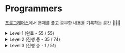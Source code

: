 # Programmers
[프로그래머스](https://programmers.co.kr/learn/challenges)에서 문제를 풀고 공부한 내용을 기록하는 공간 ✍🏻✨  

<details>
<summary> Level 1 (완료 - 55 / 55) </summary>
<div markdown='1'>  
<br>
  
| No. | Title | Type | Blog |
|:------:|:-----:|:----:|:----:|
| 01 | [x만큼 간격이 있는 n개 숫자](https://github.com/limeorange/Programmers_Algorithm/blob/main/Level%201/Lv1_01%20x%EB%A7%8C%ED%81%BC%20%EA%B0%84%EA%B2%A9%EC%9D%B4%20%EC%9E%88%EB%8A%94%20n%EA%B0%9C%20%EC%88%AB%EC%9E%90.ipynb) | 연습문제 | |
| 02 | [직사각형 별찍기](https://github.com/limeorange/Programmers_Algorithm/blob/main/Level%201/Lv1_02%20%EC%A7%81%EC%82%AC%EA%B0%81%ED%98%95%20%EB%B3%84%EC%B0%8D%EA%B8%B0.ipynb) | 연습문제 |
| 03 | [핸드폰 번호 가리기](https://github.com/limeorange/Programmers_Algorithm/blob/main/Level%201/Lv1_03%20%ED%95%B8%EB%93%9C%ED%8F%B0%20%EB%B2%88%ED%98%B8%20%EA%B0%80%EB%A6%AC%EA%B8%B0.ipynb) | 연습문제 |
| 04 | [행렬의 덧셈](https://github.com/limeorange/Programmers_Algorithm/blob/main/Level%201/Lv1_04%20%ED%96%89%EB%A0%AC%EC%9D%98%20%EB%8D%A7%EC%85%88.ipynb) | 연습문제 |
| 05 | [평균 구하기](https://github.com/limeorange/Programmers_Algorithm/blob/main/Level%201/Lv1_05%20%ED%8F%89%EA%B7%A0%20%EA%B5%AC%ED%95%98%EA%B8%B0.ipynb) | 연습문제 |
| 06 | [하샤드 수](https://github.com/limeorange/Programmers_Algorithm/blob/main/Level%201/Lv1_06%20%ED%95%98%EC%83%A4%EB%93%9C%20%EC%88%98.ipynb) | 연습문제 |
| 07 | [최대공약수와 최소공배수](https://github.com/limeorange/Programmers_Algorithm/blob/main/Level%201/Lv1_07%20%EC%B5%9C%EB%8C%80%EA%B3%B5%EC%95%BD%EC%88%98%EC%99%80%20%EC%B5%9C%EC%86%8C%EA%B3%B5%EB%B0%B0%EC%88%98.ipynb) | 연습문제 |
| 08 | [제일 작은 수 제거하기](https://github.com/limeorange/Programmers_Algorithm/blob/main/Level%201/Lv1_08%20%EC%A0%9C%EC%9D%BC%20%EC%9E%91%EC%9D%80%20%EC%88%98%20%EC%A0%9C%EA%B1%B0%ED%95%98%EA%B8%B0.ipynb) | 연습문제 |
| 09 | [정수 내림차순으로 배치하기](https://github.com/limeorange/Programmers_Algorithm/blob/main/Level%201/Lv1_09%20%EC%A0%95%EC%88%98%20%EB%82%B4%EB%A6%BC%EC%B0%A8%EC%88%9C%EC%9C%BC%EB%A1%9C%20%EB%B0%B0%EC%B9%98%ED%95%98%EA%B8%B0.ipynb) | 연습문제 |
| 10 | [콜라츠 추측](https://github.com/limeorange/Programmers_Algorithm/blob/main/Level%201/Lv1_10%20%EC%BD%9C%EB%9D%BC%EC%B8%A0%20%EC%B6%94%EC%B8%A1.ipynb) | 연습문제 |
| 11 | [정수 제곱근 판별](https://github.com/limeorange/Programmers_Algorithm/blob/main/Level%201/Lv1_11%20%EC%A0%95%EC%88%98%20%EC%A0%9C%EA%B3%B1%EA%B7%BC%20%ED%8C%90%EB%B3%84.ipynb) | 연습문제 |
| 12 | [자릿수 더하기](https://github.com/limeorange/Programmers_Algorithm/blob/main/Level%201/Lv1_12%20%EC%9E%90%EB%A6%BF%EC%88%98%20%EB%8D%94%ED%95%98%EA%B8%B0.ipynb) | 연습문제 |
| 13 | [짝수와 홀수](https://github.com/limeorange/Programmers_Algorithm/blob/main/Level%201/Lv1_13%20%EC%A7%9D%EC%88%98%EC%99%80%20%ED%99%80%EC%88%98.ipynb) | 연습문제 |
| 14 | [자연수 뒤집어 배열로 만들기](https://github.com/limeorange/Programmers_Algorithm/blob/main/Level%201/Lv1_14%20%EC%9E%90%EC%97%B0%EC%88%98%20%EB%92%A4%EC%A7%91%EC%96%B4%20%EB%B0%B0%EC%97%B4%EB%A1%9C%20%EB%A7%8C%EB%93%A4%EA%B8%B0.ipynb) | 연습문제 |
| 15 | [이상한 문자 만들기](https://github.com/limeorange/Programmers_Algorithm/blob/main/Level%201/Lv1_15%20%EC%9D%B4%EC%83%81%ED%95%9C%20%EB%AC%B8%EC%9E%90%20%EB%A7%8C%EB%93%A4%EA%B8%B0.ipynb) | 연습문제 |
| 16 | [약수의 합](https://github.com/limeorange/Programmers_Algorithm/blob/main/Level%201/Lv1_16%20%EC%95%BD%EC%88%98%EC%9D%98%20%ED%95%A9.ipynb) |  연습문제 |
| 17 | [문자열을 정수로 바꾸기](https://github.com/limeorange/Programmers_Algorithm/blob/main/Level%201/Lv1_17%20%EB%AC%B8%EC%9E%90%EC%97%B4%EC%9D%84%20%EC%A0%95%EC%88%98%EB%A1%9C%20%EB%B0%94%EA%BE%B8%EA%B8%B0.ipynb) | 연습문제 |
| 18 | [소수 찾기](https://github.com/limeorange/Programmers_Algorithm/blob/main/Level%201/Lv1_18%20%EC%86%8C%EC%88%98%20%EC%B0%BE%EA%B8%B0.ipynb) | 연습문제 |
| 19 | [수박수박수박수박수박수?](https://github.com/limeorange/Programmers_Algorithm/blob/main/Level%201/Lv1_19%20%EC%88%98%EB%B0%95%EC%88%98%EB%B0%95%EC%88%98%EB%B0%95%EC%88%98%EB%B0%95%EC%88%98%EB%B0%95%EC%88%98%3F.ipynb) | 연습문제 |
| 20 | [시저 암호](https://github.com/limeorange/Programmers_Algorithm/blob/main/Level%201/Lv1_20%20%EC%8B%9C%EC%A0%80%20%EC%95%94%ED%98%B8.ipynb) | 연습문제 |
| 21 | [문자열 다루기 기본](https://github.com/limeorange/Programmers_Algorithm/blob/main/Level%201/Lv1_21%20%EB%AC%B8%EC%9E%90%EC%97%B4%20%EB%8B%A4%EB%A3%A8%EA%B8%B0%20%EA%B8%B0%EB%B3%B8.ipynb) | 연습문제 |
| 22 | [서울에서 김서방 찾기](https://github.com/limeorange/Programmers_Algorithm/blob/main/Level%201/Lv1_22%20%EC%84%9C%EC%9A%B8%EC%97%90%EC%84%9C%20%EA%B9%80%EC%84%9C%EB%B0%A9%20%EC%B0%BE%EA%B8%B0.ipynb) | 연습문제 |
| 23 | [문자열 내 p와 y의 개수](https://github.com/limeorange/Programmers_Algorithm/blob/main/Level%201/Lv1_23%20%EB%AC%B8%EC%9E%90%EC%97%B4%20%EB%82%B4%20p%EC%99%80%20y%EC%9D%98%20%EA%B0%9C%EC%88%98.ipynb) | 연습문제 |
| 24 | [문자열 내림차순으로 배치하기](https://github.com/limeorange/Programmers_Algorithm/blob/main/Level%201/Lv1_24%20%EB%AC%B8%EC%9E%90%EC%97%B4%20%EB%82%B4%EB%A6%BC%EC%B0%A8%EC%88%9C%EC%9C%BC%EB%A1%9C%20%EB%B0%B0%EC%B9%98%ED%95%98%EA%B8%B0.ipynb) | 연습문제 |
| 25 | [두 정수 사이의 합](https://github.com/limeorange/Programmers_Algorithm/blob/main/Level%201/Lv1_25%20%EB%91%90%20%EC%A0%95%EC%88%98%20%EC%82%AC%EC%9D%B4%EC%9D%98%20%ED%95%A9.ipynb) | 연습문제 |
| 26 | [문자열 내 마음대로 정렬하기](https://github.com/limeorange/Programmers_Algorithm/blob/main/Level%201/Lv1_26%20%EB%AC%B8%EC%9E%90%EC%97%B4%20%EB%82%B4%20%EB%A7%88%EC%9D%8C%EB%8C%80%EB%A1%9C%20%EC%A0%95%EB%A0%AC%ED%95%98%EA%B8%B0.ipynb) | 연습문제 |
| 27 | [같은 숫자는 싫어](https://github.com/limeorange/Programmers_Algorithm/blob/main/Level%201/Lv1_27%20%EA%B0%99%EC%9D%80%20%EC%88%AB%EC%9E%90%EB%8A%94%20%EC%8B%AB%EC%96%B4.ipynb) | 연습문제 |
| 28 | [나누어 떨어지는 숫자 배열](https://github.com/limeorange/Programmers_Algorithm/blob/main/Level%201/Lv1_28%20%EB%82%98%EB%88%84%EC%96%B4%20%EB%96%A8%EC%96%B4%EC%A7%80%EB%8A%94%20%EC%88%AB%EC%9E%90%20%EB%B0%B0%EC%97%B4.ipynb) | 연습문제 |
| 29 | [가운데 글자 가져오기](https://github.com/limeorange/Programmers_Algorithm/blob/main/Level%201/Lv1_29%20%EA%B0%80%EC%9A%B4%EB%8D%B0%20%EA%B8%80%EC%9E%90%20%EA%B0%80%EC%A0%B8%EC%98%A4%EA%B8%B0.ipynb) | 연습문제 |
| 30 | [2016년](https://github.com/limeorange/Programmers_Algorithm/blob/main/Level%201/Lv1_30%202016%EB%85%84.ipynb) | 연습문제 |
| 31 | [나머지가 1이 되는 수 찾기](https://github.com/limeorange/Programmers_Algorithm/blob/main/Level%201/Lv1_31%20%EB%82%98%EB%A8%B8%EC%A7%80%EA%B0%80%201%EC%9D%B4%20%EB%90%98%EB%8A%94%20%EC%88%98%20%EC%B0%BE%EA%B8%B0.ipynb) | 월간 코드 챌린지 시즌3 |
| 32 | [두 개 뽑아서 더하기](https://github.com/limeorange/Programmers_Algorithm/blob/main/Level%201/Lv1_32%20%EB%91%90%20%EA%B0%9C%20%EB%BD%91%EC%95%84%EC%84%9C%20%EB%8D%94%ED%95%98%EA%B8%B0.ipynb) | 월간 코드 챌린지 시즌1 |
| 33 | [부족한 금액 계산하기](https://github.com/limeorange/Programmers_Algorithm/blob/main/Level%201/Lv1_33%20%EB%B6%80%EC%A1%B1%ED%95%9C%20%EA%B8%88%EC%95%A1%20%EA%B3%84%EC%82%B0%ED%95%98%EA%B8%B0.ipynb) | 위클리 챌린지 |
| 34 | [최소직사각형](https://github.com/limeorange/Programmers_Algorithm/blob/main/Level%201/Lv1_34%20%EC%B5%9C%EC%86%8C%EC%A7%81%EC%82%AC%EA%B0%81%ED%98%95.ipynb) | 위클리 챌린지 |
| 35 | [완주하지 못한 선수](https://github.com/limeorange/Programmers_Algorithm/blob/main/Level%201/Lv1_35%20%EC%99%84%EC%A3%BC%ED%95%98%EC%A7%80%20%EB%AA%BB%ED%95%9C%20%EC%84%A0%EC%88%98.ipynb) | 해시 |
| 36 | [약수의 개수와 덧셈](https://github.com/limeorange/Programmers_Algorithm/blob/main/Level%201/Lv1_36%20%EC%95%BD%EC%88%98%EC%9D%98%20%EA%B0%9C%EC%88%98%EC%99%80%20%EB%8D%A7%EC%85%88.ipynb) | 월간 코드 챌린지 시즌2 |
| 37 | [음양 더하기](https://github.com/limeorange/Programmers_Algorithm/blob/main/Level%201/Lv1_37%20%EC%9D%8C%EC%96%91%20%EB%8D%94%ED%95%98%EA%B8%B0.ipynb) | 월간 코드 챌린지 시즌2 |
| 38 | [K번째수](https://github.com/limeorange/Programmers_Algorithm/blob/main/Level%201/Lv1_38%20K%EB%B2%88%EC%A7%B8%EC%88%98.ipynb) | 정렬 |
| 39 | [없는 숫자 더하기](https://github.com/limeorange/Programmers_Algorithm/blob/main/Level%201/Lv1_39%20%EC%97%86%EB%8A%94%20%EC%88%AB%EC%9E%90%20%EB%8D%94%ED%95%98%EA%B8%B0.ipynb) | 월간 코드 챌린지 시즌3 |
| 40 | [소수 만들기](https://github.com/limeorange/Programmers_Algorithm/blob/main/Level%201/Lv1_40%20%EC%86%8C%EC%88%98%20%EB%A7%8C%EB%93%A4%EA%B8%B0.ipynb) | Summer/Winter Coding(~2018) |
| 41 | [체육복](https://github.com/limeorange/Programmers_Algorithm/blob/main/Level%201/Lv1_41%20%EC%B2%B4%EC%9C%A1%EB%B3%B5.ipynb) | 탐욕법(Greedy) | 
| 42 | [신규 아이디 추천](https://github.com/limeorange/Programmers_Algorithm/blob/main/Level%201/Lv1_42%20%EC%8B%A0%EA%B7%9C%20%EC%95%84%EC%9D%B4%EB%94%94%20%EC%B6%94%EC%B2%9C.ipynb) | 2021 KAKAO BLIND RECRUITMENT |
| 43 | [숫자 문자열과 영단어](https://github.com/limeorange/Programmers_Algorithm/blob/main/Level%201/Lv1_43%20%EC%88%AB%EC%9E%90%20%EB%AC%B8%EC%9E%90%EC%97%B4%EA%B3%BC%20%EC%98%81%EB%8B%A8%EC%96%B4.ipynb) | 2021 카카오 채용연계형 인턴십 |
| 44 | [내적](https://github.com/limeorange/Programmers_Algorithm/blob/main/Level%201/Lv1_44%20%EB%82%B4%EC%A0%81.ipynb) | 월간 코드 챌린지 시즌1 |
| 45 | [모의고사](https://github.com/limeorange/Programmers_Algorithm/blob/main/Level%201/Lv1_45%20%EB%AA%A8%EC%9D%98%EA%B3%A0%EC%82%AC.ipynb) | 완전탐색 |
| 46 | [폰켓몬](https://github.com/limeorange/Programmers_Algorithm/blob/main/Level%201/Lv1_46%20%ED%8F%B0%EC%BC%93%EB%AA%AC.ipynb) | 찾아라 프로그래밍 마에스터 |
| 47 | [예산](https://github.com/limeorange/Programmers_Algorithm/blob/main/Level%201/Lv1_47%20%EC%98%88%EC%82%B0.ipynb) | Summer/Winter Coding(~2018) |
| 48 | [신고 결과 받기](https://github.com/limeorange/Programmers_Algorithm/blob/main/Level%201/Lv1_48%20%EC%8B%A0%EA%B3%A0%20%EA%B2%B0%EA%B3%BC%20%EB%B0%9B%EA%B8%B0.ipynb) | 2022 KAKAO BLIND RECRUITMENT |
| 49 | [실패율](https://github.com/limeorange/Programmers_Algorithm/blob/main/Level%201/Lv1_49%20%EC%8B%A4%ED%8C%A8%EC%9C%A8.ipynb) | 2019 KAKAO BLIND RECRUITMENT |
| 50 | [크레인 인형뽑기 게임](https://github.com/limeorange/Programmers_Algorithm/blob/main/Level%201/Lv1_50%20%ED%81%AC%EB%A0%88%EC%9D%B8%20%EC%9D%B8%ED%98%95%EB%BD%91%EA%B8%B0%20%EA%B2%8C%EC%9E%84.ipynb) | 2019 카카오 개발자 겨울 인턴십 |
| 51 | [[1차] 다트 게임](https://github.com/limeorange/Programmers_Algorithm/blob/main/Level%201/Lv1_51%20%5B1%EC%B0%A8%5D%20%EB%8B%A4%ED%8A%B8%20%EA%B2%8C%EC%9E%84.ipynb) | 2018 KAKAO BLIND RECRUITMENT |
| 52 | [로또의 최고 순위와 최저 순위](https://github.com/limeorange/Programmers_Algorithm/blob/main/Level%201/Lv1_52%20%EB%A1%9C%EB%98%90%EC%9D%98%20%EC%B5%9C%EA%B3%A0%20%EC%88%9C%EC%9C%84%EC%99%80%20%EC%B5%9C%EC%A0%80%20%EC%88%9C%EC%9C%84.ipynb) | 2021 Dev-Matching: 웹 백엔드 개발자(상반기) |
| 53 | [키패드 누르기](https://github.com/limeorange/Programmers_Algorithm/blob/main/Level%201/Lv1_53%20%ED%82%A4%ED%8C%A8%EB%93%9C%20%EB%88%84%EB%A5%B4%EA%B8%B0.ipynb) | 2020 카카오 인턴십 |
| 54 | [3진법 뒤집기](https://github.com/limeorange/Programmers_Algorithm/blob/main/Level%201/Lv1_54%203%EC%A7%84%EB%B2%95%20%EB%92%A4%EC%A7%91%EA%B8%B0.ipynb) | 월간 코드 챌린지 시즌1 |
| 55 | [[1차] 비밀지도](https://github.com/limeorange/Programmers_Algorithm/blob/main/Level%201/Lv1_55%20%5B1%EC%B0%A8%5D%20%EB%B9%84%EB%B0%80%EC%A7%80%EB%8F%84.ipynb) | 2018 KAKAO BLIND RECRUITMENT |

  </div>
</details>


<details>
<summary> Level 2 (진행 중 - 35 / 74) </summary>
<div markdown='1'>  
<br>
  
| No. | Title | Type | Blog |
|:------:|:-----:|:----:|:----:|
| 01 | [최솟값 만들기](https://github.com/limeorange/Programmers_Algorithm/blob/main/Level%202/Lv2_01%20%EC%B5%9C%EC%86%9F%EA%B0%92%20%EB%A7%8C%EB%93%A4%EA%B8%B0.ipynb) | 연습문제 | [🍊](https://velog.io/@limeorange/%ED%94%84%EB%A1%9C%EA%B7%B8%EB%9E%98%EB%A8%B8%EC%8A%A4-Python-%EC%B5%9C%EC%86%9F%EA%B0%92-%EB%A7%8C%EB%93%A4%EA%B8%B0) |
| 02 | [행렬의 곱셈](https://github.com/limeorange/Programmers_Algorithm/blob/main/Level%202/Lv2_02%20%ED%96%89%EB%A0%AC%EC%9D%98%20%EA%B3%B1%EC%85%88.ipynb) | 연습문제 | [🍊](https://velog.io/@limeorange/%ED%94%84%EB%A1%9C%EA%B7%B8%EB%9E%98%EB%A8%B8%EC%8A%A4-Python-%ED%96%89%EB%A0%AC%EC%9D%98-%EA%B3%B1%EC%85%88) |
| 03 | [최댓값과 최솟값](https://github.com/limeorange/Programmers_Algorithm/blob/main/Level%202/Lv2_03%20%EC%B5%9C%EB%8C%93%EA%B0%92%EA%B3%BC%20%EC%B5%9C%EC%86%9F%EA%B0%92.ipynb) | 연습문제 | [🍊](https://velog.io/@limeorange/%ED%94%84%EB%A1%9C%EA%B7%B8%EB%9E%98%EB%A8%B8%EC%8A%A4-Python-%EC%B5%9C%EB%8C%93%EA%B0%92%EA%B3%BC-%EC%B5%9C%EC%86%9F%EA%B0%92) |
| 04 | [N개의 최소공배수](https://github.com/limeorange/Programmers_Algorithm/blob/main/Level%202/Lv2_04%20N%EA%B0%9C%EC%9D%98%20%EC%B5%9C%EC%86%8C%EA%B3%B5%EB%B0%B0%EC%88%98.ipynb) | 연습문제 | [🍊](https://velog.io/@limeorange/%ED%94%84%EB%A1%9C%EA%B7%B8%EB%9E%98%EB%A8%B8%EC%8A%A4-Python-N%EA%B0%9C%EC%9D%98-%EC%B5%9C%EC%86%8C%EA%B3%B5%EB%B0%B0%EC%88%98) |
| 05 | [JadenCase 문자열 만들기](https://github.com/limeorange/Programmers_Algorithm/blob/main/Level%202/Lv2_05%20JadenCase%20%EB%AC%B8%EC%9E%90%EC%97%B4%20%EB%A7%8C%EB%93%A4%EA%B8%B0.ipynb) | 연습문제 | [🍊](https://velog.io/@limeorange/%ED%94%84%EB%A1%9C%EA%B7%B8%EB%9E%98%EB%A8%B8%EC%8A%A4-Python-JadenCase-%EB%AC%B8%EC%9E%90%EC%97%B4-%EB%A7%8C%EB%93%A4%EA%B8%B0) |
| 06 | [숫자의 표현](https://github.com/limeorange/Programmers_Algorithm/blob/main/Level%202/Lv2_06%20%EC%88%AB%EC%9E%90%EC%9D%98%20%ED%91%9C%ED%98%84.ipynb) | 연습문제 | [🍊](https://velog.io/@limeorange/%ED%94%84%EB%A1%9C%EA%B7%B8%EB%9E%98%EB%A8%B8%EC%8A%A4-Python-%EC%88%AB%EC%9E%90%EC%9D%98-%ED%91%9C%ED%98%84) |
| 07 | [모음 사전](https://github.com/limeorange/Programmers_Algorithm/blob/main/Level%202/Lv2_07%20%EB%AA%A8%EC%9D%8C%20%EC%82%AC%EC%A0%84.ipynb) | 위클리 챌린지 | [🍊](https://velog.io/@limeorange/%ED%94%84%EB%A1%9C%EA%B7%B8%EB%9E%98%EB%A8%B8%EC%8A%A4-Python-dky9qcpp) |
| 08 | [올바른 괄호](https://github.com/limeorange/Programmers_Algorithm/blob/main/Level%202/Lv2_08%20%EC%98%AC%EB%B0%94%EB%A5%B8%20%EA%B4%84%ED%98%B8.ipynb) | 연습문제 | [🍊](https://velog.io/@limeorange/%ED%94%84%EB%A1%9C%EA%B7%B8%EB%9E%98%EB%A8%B8%EC%8A%A4-Python-%EC%98%AC%EB%B0%94%EB%A5%B8-%EA%B4%84%ED%98%B8) |
| 09 | [오픈채팅방](https://github.com/limeorange/Programmers_Algorithm/blob/main/Level%202/Lv2_09%20%EC%98%A4%ED%94%88%EC%B1%84%ED%8C%85%EB%B0%A9.ipynb) | 2019 KAKAO BLIND RECRUITMENT | [🍊](https://velog.io/@limeorange/%ED%94%84%EB%A1%9C%EA%B7%B8%EB%9E%98%EB%A8%B8%EC%8A%A4-Python-%EC%98%A4%ED%94%88%EC%B1%84%ED%8C%85%EB%B0%A9) |
| 10 | [기능 개발](https://github.com/limeorange/Programmers_Algorithm/blob/main/Level%202/Lv2_10%20%EA%B8%B0%EB%8A%A5%20%EA%B0%9C%EB%B0%9C.ipynb) | 스택/큐 | [🍊](https://velog.io/@limeorange/%ED%94%84%EB%A1%9C%EA%B7%B8%EB%9E%98%EB%A8%B8%EC%8A%A4-Python-%EA%B8%B0%EB%8A%A5-%EA%B0%9C%EB%B0%9C) |
| 11 | [수식 최대화](https://github.com/limeorange/Programmers_Algorithm/blob/main/Level%202/Lv2_11%20%EC%88%98%EC%8B%9D%20%EC%B5%9C%EB%8C%80%ED%99%94.ipynb) | 2020 카카오 인턴십 | [🍊](https://velog.io/@limeorange/%ED%94%84%EB%A1%9C%EA%B7%B8%EB%9E%98%EB%A8%B8%EC%8A%A4-Python-%EC%88%98%EC%8B%9D-%EC%B5%9C%EB%8C%80%ED%99%94) |
| 12 | [[1차] 뉴스 클러스터링](https://github.com/limeorange/Programmers_Algorithm/blob/main/Level%202/Lv2_12%20%5B1%EC%B0%A8%5D%20%EB%89%B4%EC%8A%A4%20%ED%81%B4%EB%9F%AC%EC%8A%A4%ED%84%B0%EB%A7%81.ipynb) | 2018 KAKAO BLIND RECRUITMENT | [🍋](https://velog.io/@limeorange/%ED%94%84%EB%A1%9C%EA%B7%B8%EB%9E%98%EB%A8%B8%EC%8A%A4-Python-1%EC%B0%A8-%EB%89%B4%EC%8A%A4-%ED%81%B4%EB%9F%AC%EC%8A%A4%ED%84%B0%EB%A7%81) |
| 13 | [다음 큰 숫자](https://github.com/limeorange/Programmers_Algorithm/blob/main/Level%202/Lv2_13%20%EB%8B%A4%EC%9D%8C%20%ED%81%B0%20%EC%88%AB%EC%9E%90.ipynb) | 연습문제 | [🍋](https://velog.io/@limeorange/%ED%94%84%EB%A1%9C%EA%B7%B8%EB%9E%98%EB%A8%B8%EC%8A%A4-Python-%EB%8B%A4%EC%9D%8C-%ED%81%B0-%EC%88%AB%EC%9E%90) |
| 14 | [피보나치 수](https://github.com/limeorange/Programmers_Algorithm/blob/main/Level%202/Lv2_14%20%ED%94%BC%EB%B3%B4%EB%82%98%EC%B9%98%20%EC%88%98.ipynb) | 연습문제 | [🍋]() |
| 15 | [피로도](https://github.com/limeorange/Programmers_Algorithm/blob/main/Level%202/Lv2_15%20%ED%94%BC%EB%A1%9C%EB%8F%84.ipynb) | 위클리 챌린지 | [🍋](https://velog.io/@limeorange/%ED%94%84%EB%A1%9C%EA%B7%B8%EB%9E%98%EB%A8%B8%EC%8A%A4-Python-%ED%94%BC%EB%A1%9C%EB%8F%84) |
| 16 | [스킬트리](https://github.com/limeorange/Programmers_Algorithm/blob/main/Level%202/Lv2_16%20%EC%8A%A4%ED%82%AC%ED%8A%B8%EB%A6%AC.ipynb) | Summer/Winter Coding(~2018) | [🍋]() |
| 17 | [전화번호 목록](https://github.com/limeorange/Programmers_Algorithm/blob/main/Level%202/Lv2_17%20%EC%A0%84%ED%99%94%EB%B2%88%ED%98%B8%20%EB%AA%A9%EB%A1%9D.ipynb) | 해시 | [🍋]() |
| 18 | [가장 큰 수](https://github.com/limeorange/Programmers_Algorithm/blob/main/Level%202/Lv2_18%20%EA%B0%80%EC%9E%A5%20%ED%81%B0%20%EC%88%98.ipynb) | 정렬 | [🍋]() |
| 19 | [영어 끝말잇기](https://github.com/limeorange/Programmers_Algorithm/blob/main/Level%202/Lv2_19%20%EC%98%81%EC%96%B4%20%EB%81%9D%EB%A7%90%EC%9E%87%EA%B8%B0.ipynb) | Summer/Winter Coding(~2018) | [🍋]() |
| 20 | [위장](https://github.com/limeorange/Programmers_Algorithm/blob/main/Level%202/Lv2_20%20%EC%9C%84%EC%9E%A5.ipynb) | 해시 | [🍋]() |
| 21 | [메뉴 리뉴얼](https://github.com/limeorange/Programmers_Algorithm/blob/main/Level%202/Lv2_21%20%EB%A9%94%EB%89%B4%20%EB%A6%AC%EB%89%B4%EC%96%BC.ipynb) | 2021 KAKAO BLIND RECRUITMENT | [🍋]() |
| 22 | [소수 찾기](https://github.com/limeorange/Programmers_Algorithm/blob/main/Level%202/Lv2_22%20%EC%86%8C%EC%88%98%20%EC%B0%BE%EA%B8%B0.ipynb) | 완전탐색 | [🍋]() |
| 23 | [카펫](https://github.com/limeorange/Programmers_Algorithm/blob/main/Level%202/Lv2_23%20%EC%B9%B4%ED%8E%AB.ipynb) | 완전탐색 | [🍋]() |
| 24 | [H-Index](https://github.com/limeorange/Programmers_Algorithm/blob/main/Level%202/Lv2_24%20H-Index.ipynb) | 정렬 | [🍋]() |
| 25 | [더 맵게](https://github.com/limeorange/Programmers_Algorithm/blob/main/Level%202/Lv2_25%20%EB%8D%94%20%EB%A7%B5%EA%B2%8C.ipynb) | 힙(Heap) | [🍋]() |
| 26 | [[3차] 파일명 정렬](https://github.com/limeorange/Programmers_Algorithm/blob/main/Level%202/Lv2_26%20%5B3%EC%B0%A8%5D%20%ED%8C%8C%EC%9D%BC%EB%AA%85%20%EC%A0%95%EB%A0%AC.ipynb) | 2018 KAKAO BLIND RECRUITMENT | [🍋]() |
| 27 | [[1차] 프렌즈4블록](https://github.com/limeorange/Programmers_Algorithm/blob/main/Level%202/Lv2_27%20%5B1%EC%B0%A8%5D%20%ED%94%84%EB%A0%8C%EC%A6%884%EB%B8%94%EB%A1%9D.ipynb) | 2018 KAKAO BLIND RECRUITMENT | [🍋]() |
| 28 | [다리를 지나는 트럭](https://github.com/limeorange/Programmers_Algorithm/blob/main/Level%202/Lv2_28%20%EB%8B%A4%EB%A6%AC%EB%A5%BC%20%EC%A7%80%EB%82%98%EB%8A%94%20%ED%8A%B8%EB%9F%AD.ipynb) | 스택/큐 | [🍋]() |
| 29 | [줄 서는 방법](https://github.com/limeorange/Programmers_Algorithm/blob/main/Level%202/Lv2_29%20%EC%A4%84%20%EC%84%9C%EB%8A%94%20%EB%B0%A9%EB%B2%95.ipynb) | 연습문제 | [🍋]() |
| 30 | [프린터](https://github.com/limeorange/Programmers_Algorithm/blob/main/Level%202/Lv2_30%20%ED%94%84%EB%A6%B0%ED%84%B0.ipynb) | 스택/큐 | [🍋]() |
| 31 | [멀리 뛰기](https://github.com/limeorange/Programmers_Algorithm/blob/main/Level%202/Lv2_31%20%EB%A9%80%EB%A6%AC%20%EB%9B%B0%EA%B8%B0.ipynb) | 연습문제 | [🍋]() |
| 32 | [구명보트](https://github.com/limeorange/Programmers_Algorithm/blob/main/Level%202/Lv2_32%20%EA%B5%AC%EB%AA%85%EB%B3%B4%ED%8A%B8.ipynb) | 탐욕법(Greedy) | [🍋]() |
| 33 | [주식가격](https://github.com/limeorange/Programmers_Algorithm/blob/main/Level%202/Lv2_33%20%EC%A3%BC%EC%8B%9D%EA%B0%80%EA%B2%A9.ipynb) | 스택/큐 | [🍋]() |
| 34 | [큰 수 만들기](https://github.com/limeorange/Programmers_Algorithm/blob/main/Level%202/Lv2_34%20%ED%81%B0%20%EC%88%98%20%EB%A7%8C%EB%93%A4%EA%B8%B0.ipynb) | 탐욕법(Greedy) | [🍊](https://velog.io/@limeorange/%ED%94%84%EB%A1%9C%EA%B7%B8%EB%9E%98%EB%A8%B8%EC%8A%A4Python-x%EB%A7%8C%ED%81%BC-%EA%B0%84%EA%B2%A9%EC%9D%B4-%EC%9E%88%EB%8A%94-n%EA%B0%9C-%EC%88%AB%EC%9E%90-84mkrvun) |
| 35 | [짝지어 제거하기](https://github.com/limeorange/Programmers_Algorithm/blob/main/Level%202/Lv2_35%20%EC%A7%9D%EC%A7%80%EC%96%B4%20%EC%A0%9C%EA%B1%B0%ED%95%98%EA%B8%B0.ipynb) | 2017 팁스타운 |  |
| 36 |  |  |  |
| 37 |  |  |  |
| 38 |  |  |  |
  
  </div>
</details>

<details>
<summary> Level 3 (진행 중 - 1 / 51) </summary>
<div markdown='1'>  
<br>
  
| No. | Title | Type | Blog |
|:------:|:-----:|:----:|:----:|
| 01 | [보석 쇼핑](https://github.com/limeorange/Programmers_Algorithm/blob/main/Level%203/Lv3_01%20%EB%B3%B4%EC%84%9D%20%EC%87%BC%ED%95%91.ipynb) | 2020 카카오 인턴십 ||

 </div>
</details>
